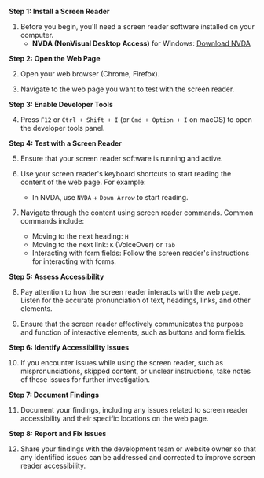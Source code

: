 **Step 1: Install a Screen Reader**

1. Before you begin, you'll need a screen reader software installed on your computer.
   - **NVDA (NonVisual Desktop Access)** for Windows: [Download NVDA](https://www.nvaccess.org/download/)

**Step 2: Open the Web Page**

2. Open your web browser (Chrome, Firefox).

3. Navigate to the web page you want to test with the screen reader.

**Step 3: Enable Developer Tools**

4. Press `F12` or `Ctrl + Shift + I` (or `Cmd + Option + I` on macOS) to open the developer tools panel.

**Step 4: Test with a Screen Reader**

5. Ensure that your screen reader software is running and active.

6. Use your screen reader's keyboard shortcuts to start reading the content of the web page. For example:
   - In NVDA, use `NVDA` + `Down Arrow` to start reading.

7. Navigate through the content using screen reader commands. Common commands include:
   - Moving to the next heading: `H`
   - Moving to the next link: `K` (VoiceOver) or `Tab`
   - Interacting with form fields: Follow the screen reader's instructions for interacting with forms.

**Step 5: Assess Accessibility**

8. Pay attention to how the screen reader interacts with the web page. Listen for the accurate pronunciation of text, headings, links, and other elements.

9. Ensure that the screen reader effectively communicates the purpose and function of interactive elements, such as buttons and form fields.

**Step 6: Identify Accessibility Issues**

10. If you encounter issues while using the screen reader, such as mispronunciations, skipped content, or unclear instructions, take notes of these issues for further investigation.

**Step 7: Document Findings**

11. Document your findings, including any issues related to screen reader accessibility and their specific locations on the web page.

**Step 8: Report and Fix Issues**

12. Share your findings with the development team or website owner so that any identified issues can be addressed and corrected to improve screen reader accessibility.